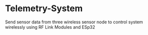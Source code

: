 # Telemetry-System

Send sensor data from three wireless sensor node to control system wirelessly using RF Link Modules and ESp32
